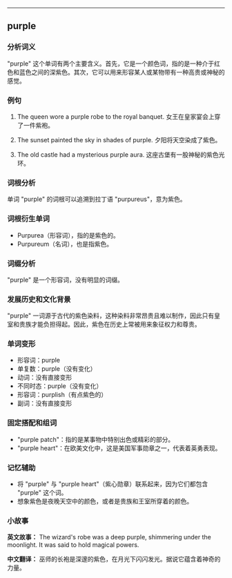 
---------------
## purple
### 分析词义
"purple" 这个单词有两个主要含义。首先，它是一个颜色词，指的是一种介于红色和蓝色之间的深紫色。其次，它可以用来形容某人或某物带有一种高贵或神秘的感觉。

### 例句
1. The queen wore a purple robe to the royal banquet.
   女王在皇家宴会上穿了一件紫袍。

2. The sunset painted the sky in shades of purple.
   夕阳将天空染成了紫色。

3. The old castle had a mysterious purple aura.
   这座古堡有一股神秘的紫色光环。

### 词根分析
单词 "purple" 的词根可以追溯到拉丁语 "purpureus"，意为紫色。

### 词根衍生单词
- Purpurea（形容词），指的是紫色的。
- Purpureum（名词），也是指紫色。

### 词缀分析
"purple" 是一个形容词，没有明显的词缀。

### 发展历史和文化背景
"purple" 一词源于古代的紫色染料，这种染料非常昂贵且难以制作，因此只有皇室和贵族才能负担得起。因此，紫色在历史上常被用来象征权力和尊贵。

### 单词变形
- 形容词：purple
- 单复数：purple（没有变化）
- 动词：没有直接变形
- 不同时态：purple（没有变化）
- 形容词：purplish（有点紫色的）
- 副词：没有直接变形

### 固定搭配和组词
- "purple patch"：指的是某事物中特别出色或精彩的部分。
- "purple heart"：在欧美文化中，这是美国军事勋章之一，代表着英勇表现。

### 记忆辅助
- 将 "purple" 与 "purple heart"（紫心勋章）联系起来，因为它们都包含 "purple" 这个词。
- 想象紫色是夜晚天空中的颜色，或者是贵族和王室所穿着的颜色。

### 小故事
**英文故事：**
The wizard's robe was a deep purple, shimmering under the moonlight. It was said to hold magical powers.

**中文翻译：**
巫师的长袍是深邃的紫色，在月光下闪闪发光。据说它蕴含着神奇的力量。

